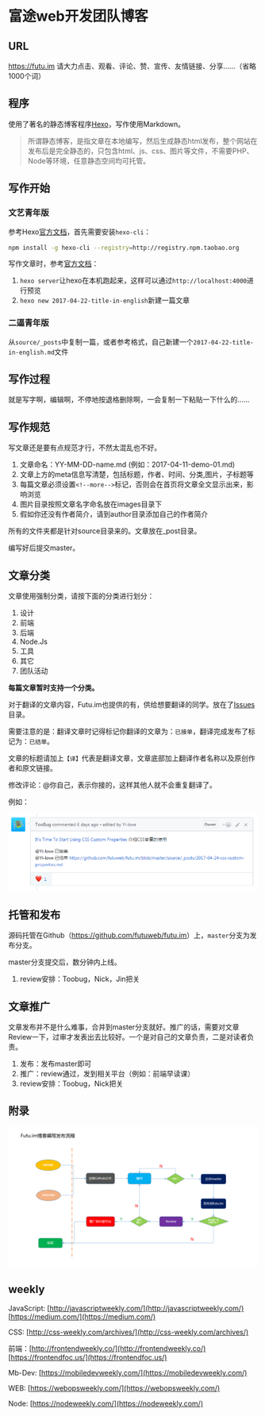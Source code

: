 # 富途web开发团队博客

## URL

<https://futu.im> 请大力点击、观看、评论、赞、宣传、友情链接、分享……（省略1000个词）

## 程序

使用了著名的静态博客程序[Hexo](https://hexo.io)，写作使用Markdown。

> 所谓静态博客，是指文章在本地编写，然后生成静态html发布，整个网站在发布后是完全静态的，只包含html、js、css、图片等文件，不需要PHP、Node等环境，任意静态空间均可托管。

## 写作开始

### 文艺青年版

参考Hexo[官方文档](https://hexo.io/docs/)，首先需要安装`hexo-cli`：

```sh
npm install -g hexo-cli --registry=http://registry.npm.taobao.org
```

写作文章时，参考[官方文档](https://hexo.io/docs/writing.html)：

1. `hexo server`让hexo在本机跑起来，这样可以通过`http://localhost:4000`进行预览
2. `hexo new 2017-04-22-title-in-english`新建一篇文章

### 二逼青年版

从`source/_posts`中复制一篇，或者参考格式，自己新建一个`2017-04-22-title-in-english.md`文件

## 写作过程

就是写字啊，编辑啊，不停地按退格删除啊，一会复制一下粘贴一下什么的……

## 写作规范
写文章还是要有点规范才行，不然太混乱也不好。

1. 文章命名：YY-MM-DD-name.md (例如：2017-04-11-demo-01.md)
4. 文章上方的meta信息写清楚，包括标题，作者、时间、分类,图片，子标题等
5. 每篇文章必须设置`<!--more-->`标记，否则会在首页将文章全文显示出来，影响浏览
6. 图片目录按照文章名字命名放在images目录下
7. 假如你还没有作者简介，请到author目录添加自己的作者简介

所有的文件夹都是针对source目录来的。文章放在_post目录。

编写好后提交master。

## 文章分类
文章使用强制分类，请按下面的分类进行划分：

1. 设计
2. 前端
3. 后端
4. Node.Js
5. 工具
6. 其它
7. 团队活动


**每篇文章暂时支持一个分类。**

对于翻译的文章内容，Futu.im也提供的有，供给想要翻译的同学。放在了[Issues](https://github.com/futuweb/futu.im/issues)目录。

需要注意的是：翻译文章时记得标记你翻译的文章为：`已接单`，翻译完成发布了标记为：`已结单`。

文章的标题请加上`【译】`代表是翻译文章，文章底部加上翻译作者名称以及原创作者和原文链接。

修改评论：@你自己，表示你接的，这样其他人就不会重复翻译了。

例如：

![futu.im博客规范](source/images/readme/issues.png)

## 托管和发布

源码托管在Github（<https://github.com/futuweb/futu.im>）上，`master`分支为发布分支。

master分支提交后，数分钟内上线。

1. review安排：Toobug，Nick，Jin把关

## 文章推广
文章发布并不是什么难事，合并到master分支就好。推广的话，需要对文章Review一下，过审才发表出去比较好。一个是对自己的文章负责，二是对读者负责。

1. 发布：发布master即可
2. 推广：review通过，发到相关平台（例如：前端早读课）
3. review安排：Toobug，Nick把关

## 附录
![futu.im博客规范](source/images/readme/01.png)

## weekly

JavaScript: [http://javascriptweekly.com/](http://javascriptweekly.com/) [https://medium.com/](https://medium.com/)

CSS: [http://css-weekly.com/archives/](http://css-weekly.com/archives/)

前端：[http://frontendweekly.co/](http://frontendweekly.co/)  [https://frontendfoc.us/](https://frontendfoc.us/)

Mb-Dev: [https://mobiledevweekly.com/](https://mobiledevweekly.com/)

WEB: [https://webopsweekly.com/](https://webopsweekly.com/)

Node: [https://nodeweekly.com/](https://nodeweekly.com/)

